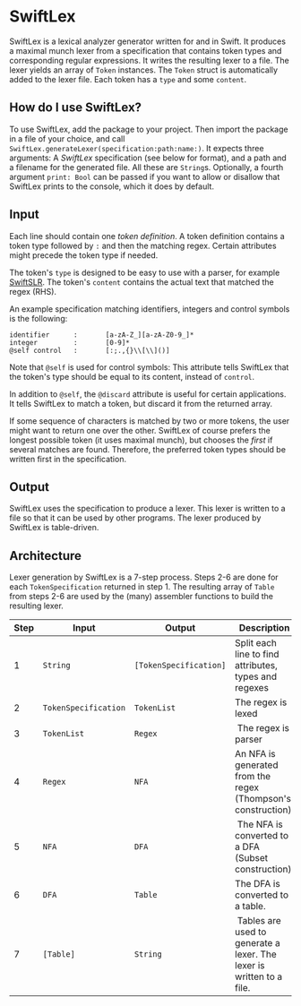 # SwiftLex

SwiftLex is a lexical analyzer generator written for and in Swift. It produces a maximal munch lexer from a specification that contains token types and corresponding regular expressions. It writes the resulting lexer to a file. The lexer yields an array of `Token` instances. The `Token` struct is automatically added to the lexer file. Each token has a `type` and some `content`. 

## How do I use SwiftLex?

To use SwiftLex, add the package to your project. Then import the package in a file of your choice, and call `SwiftLex.generateLexer(specification:path:name:)`. It expects three arguments: A _SwiftLex_ specification (see below for format), and a path and a filename for the generated file. All these are `String`s. Optionally, a fourth argument `print: Bool` can be passed if you want to allow or disallow that SwiftLex prints to the console, which it does by default.

## Input

Each line should contain one _token definition_. A token definition contains a token type followed by `:` and then the matching regex. Certain attributes might precede the token type if needed.

The token's `type` is designed to be easy to use with a parser, for example [SwiftSLR](https://github.com/Fleli/SwiftSLR). The token's `content` contains the actual text that matched the regex (RHS).

An example specification matching identifiers, integers and control symbols is the following:

```
identifier      :       [a-zA-Z_][a-zA-Z0-9_]*
integer         :       [0-9]*
@self control   :       [:;.,{}\\[\\]()]
```

Note that `@self` is used for control symbols: This attribute tells SwiftLex that the token's type should be equal to its content, instead of `control`. 

In addition to `@self`, the `@discard` attribute is useful for certain applications. It tells SwiftLex to match a token, but discard it from the returned array.

If some sequence of characters is matched by two or more tokens, the user might want to return one over the other. SwiftLex of course prefers the longest possible token (it uses maximal munch), but chooses the _first_ if several matches are found. Therefore, the preferred token types should be written first in the specification.

## Output

SwiftLex uses the specification to produce a lexer. This lexer is written to a file so that it can be used by other programs. The lexer produced by SwiftLex is table-driven.

## Architecture

Lexer generation by SwiftLex is a 7-step process. Steps 2-6 are done for each `TokenSpecification` returned in step 1. The resulting array of `Table` from steps 2-6 are used by the (many) assembler functions to build the resulting lexer.

 Step   | Input                     | Output                    | Description 
--------|---------------------------|---------------------------|--------------------------------------------------------
1       | `String`                  | `[TokenSpecification]`    | Split each line to find attributes, types and regexes
2       | `TokenSpecification`      | `TokenList`               | The regex is lexed
3       | `TokenList`               | `Regex`                   | The regex is parser
4       | `Regex`                   | `NFA`                     | An NFA is generated from the regex (Thompson's construction)
5       | `NFA`                     | `DFA`                     | The NFA is converted to a DFA (Subset construction)
6       | `DFA`                     | `Table`                   | The DFA is converted to a table.
7       | `[Table]`                 | `String`                  | Tables are used to generate a lexer. The lexer is written to a file.
